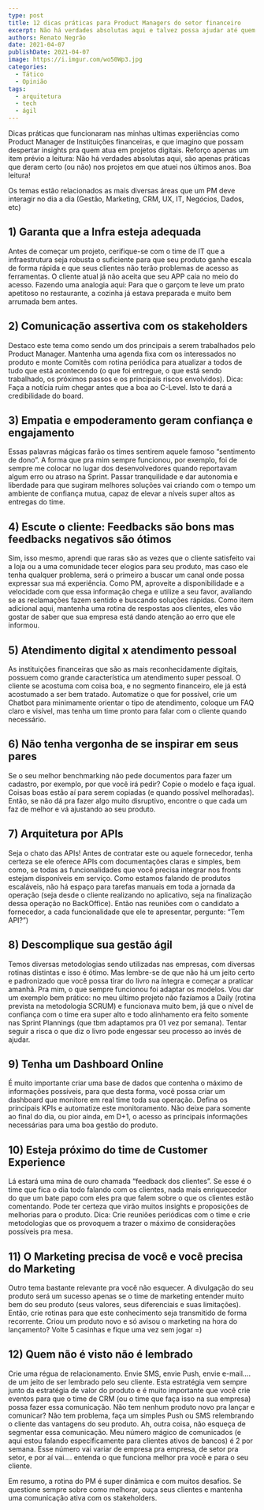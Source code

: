 ```yaml
---
type: post
title: 12 dicas práticas para Product Managers do setor financeiro
excerpt: Não há verdades absolutas aqui e talvez possa ajudar até quem não é desse mercado
authors: Renato Negrão
date: 2021-04-07
publishDate: 2021-04-07
image: https://i.imgur.com/wo50Wp3.jpg
categories:
  - Tático
  - Opinião
tags:
  - arquitetura
  - tech
  - ágil
---
```


Dicas práticas que funcionaram nas minhas ultimas experiências como Product Manager de Instituições financeiras, e que imagino que possam despertar insights pra quem atua em projetos digitais. Reforço apenas um item prévio a leitura: Não há verdades absolutas aqui, são apenas práticas que deram certo (ou não) nos projetos em que atuei nos últimos anos. Boa leitura!

Os temas estão relacionados as mais diversas áreas que um PM deve interagir no dia a dia (Gestão, Marketing, CRM, UX, IT, Negócios, Dados, etc)

## 1) Garanta que a Infra esteja adequada

Antes de começar um projeto, cerifique-se com o time de IT que a infraestrutura seja robusta o suficiente para que seu produto ganhe escala de forma rápida e que seus clientes não terão problemas de acesso as ferramentas. O cliente atual já não aceita que seu APP caia no meio do acesso. Fazendo uma analogia aqui: Para que o garçom te leve um prato apetitoso no restaurante, a cozinha já estava preparada e muito bem arrumada bem antes.

## 2) Comunicação assertiva com os stakeholders

Destaco este tema como sendo um dos principais a serem trabalhados pelo Product Manager. Mantenha uma agenda fixa com os interessados no produto e monte Comitês com rotina periódica para atualizar a todos de tudo que está acontecendo (o que foi entregue, o que está sendo trabalhado, os próximos passos e os principais riscos envolvidos). Dica: Faça a notícia ruim chegar antes que a boa ao C-Level. Isto te dará a credibilidade do board.

## 3) Empatia e empoderamento geram confiança e engajamento

Essas palavras mágicas farão os times sentirem aquele famoso “sentimento de dono”. A forma que pra mim sempre funcionou, por exemplo, foi de sempre me colocar no lugar dos desenvolvedores quando reportavam algum erro ou atraso na Sprint. Passar tranquilidade e dar autonomia e liberdade para que sugiram melhores soluções vai criando com o tempo um ambiente de confiança mutua, capaz de elevar a níveis super altos as entregas do time.

## 4) Escute o cliente: Feedbacks são bons mas feedbacks negativos são ótimos

Sim, isso mesmo, aprendi que raras são as vezes que o cliente satisfeito vai a loja ou a uma comunidade tecer elogios para seu produto, mas caso ele tenha qualquer problema, será o primeiro a buscar um canal onde possa expressar sua má experiência. Como PM, aproveite a disponibilidade e a velocidade com que essa informação chega e utilize a seu favor, avaliando se as reclamações fazem sentido e buscando soluções rápidas. Como item adicional aqui, mantenha uma rotina de respostas aos clientes, eles vão gostar de saber que sua empresa está dando atenção ao erro que ele informou.

## 5) Atendimento digital x atendimento pessoal

As instituições financeiras que são as mais reconhecidamente digitais, possuem como grande característica um atendimento super pessoal. O cliente se acostuma com coisa boa, e no segmento financeiro, ele já está acostumado a ser bem tratado. Automatize o que for possível, crie um Chatbot para minimamente orientar o tipo de atendimento, coloque um FAQ claro e visível, mas tenha um time pronto para falar com o cliente quando necessário.

## 6) Não tenha vergonha de se inspirar em seus pares

Se o seu melhor benchmarking não pede documentos para fazer um cadastro, por exemplo, por que você irá pedir? Copie o modelo e faça igual. Coisas boas estão aí para serem copiadas (e quando possível melhoradas). Então, se não dá pra fazer algo muito disruptivo, encontre o que cada um faz de melhor e vá ajustando ao seu produto.

## 7) Arquitetura por APIs

Seja o chato das APIs! Antes de contratar este ou aquele fornecedor, tenha certeza se ele oferece APIs com documentações claras e simples, bem como, se todas as funcionalidades que você precisa integrar nos fronts estejam disponíveis em serviço. Como estamos falando de produtos escaláveis, não há espaço para tarefas manuais em toda a jornada da operação (seja desde o cliente realizando no aplicativo, seja na finalização dessa operação no BackOffice). Então nas reuniões com o candidato a fornecedor, a cada funcionalidade que ele te apresentar, pergunte: “Tem API?”)

## 8) Descomplique sua gestão ágil

Temos diversas metodologias sendo utilizadas nas empresas, com diversas rotinas distintas e isso é ótimo. Mas lembre-se de que não há um jeito certo e padronizado que você possa tirar do livro na íntegra e começar a praticar amanhã. Pra mim, o que sempre funcionou foi adaptar os modelos. Vou dar um exemplo bem prático: no meu último projeto não fazíamos a Daily (rotina prevista na metodologia SCRUM) e funcionava muito bem, já que o nível de confiança com o time era super alto e todo alinhamento era feito somente nas Sprint Plannings (que tbm adaptamos pra 01 vez por semana). Tentar seguir a risca o que diz o livro pode engessar seu processo ao invés de ajudar.

## 9) Tenha um Dashboard Online

É muito importante criar uma base de dados que contenha o máximo de informações possíveis, para que desta forma, você possa criar um dashboard que monitore em real time toda sua operação. Defina os principais KPIs e automatize este monitoramento. Não deixe para somente ao final do dia, ou pior ainda, em D+1, o acesso as principais informações necessárias para uma boa gestão do produto.

## 10) Esteja próximo do time de Customer Experience

Lá estará uma mina de ouro chamada “feedback dos clientes”. Se esse é o time que fica o dia todo falando com os clientes, nada mais enriquecedor do que um bate papo com eles pra que falem sobre o que os clientes estão comentando. Pode ter certeza que virão muitos insights e proposições de melhorias para o produto. Dica: Crie reuniões periódicas com o time e crie metodologias que os provoquem a trazer o máximo de considerações possíveis pra mesa.

## 11) O Marketing precisa de você e você precisa do Marketing

Outro tema bastante relevante pra você não esquecer. A divulgação do seu produto será um sucesso apenas se o time de marketing entender muito bem do seu produto (seus valores, seus diferenciais e suas limitações). Então, crie rotinas para que este conhecimento seja transmitido de forma recorrente. Criou um produto novo e só avisou o marketing na hora do lançamento? Volte 5 casinhas e fique uma vez sem jogar =)

## 12) Quem não é visto não é lembrado

Crie uma régua de relacionamento. Envie SMS, envie Push, envie e-mail.... de um jeito de ser lembrado pelo seu cliente. Esta estratégia vem sempre junto da estratégia de valor do produto e é muito importante que você crie eventos para que o time de CRM (ou o time que faça isso na sua empresa) possa fazer essa comunicação. Não tem nenhum produto novo pra lançar e comunicar? Não tem problema, faça um simples Push ou SMS relembrando o cliente das vantagens do seu produto. Ah, outra coisa, não esqueça de segmentar essa comunicação. Meu número mágico de comunicados (e aqui estou falando especificamente para clientes ativos de bancos) é 2 por semana. Esse número vai variar de empresa pra empresa, de setor pra setor, e por aí vai.... entenda o que funciona melhor pra você e para o seu cliente.

Em resumo, a rotina do PM é super dinâmica e com muitos desafios. Se questione sempre sobre como melhorar, ouça seus clientes e mantenha uma comunicação ativa com os stakeholders.